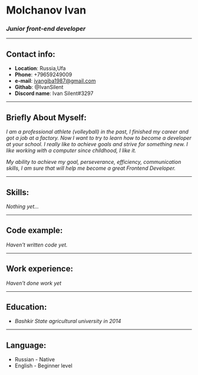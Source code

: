 # **Molchanov Ivan**
### ***Junior front-end developer***
---
## Contact info:
- **Location**: Russia,Ufa 
- **Phone**: +79659249009
- **e-mail**: ivangiba1987@gmail.com
- **Githab**: @IvanSilent
- **Discord name**: Ivan Silent#3297
---
## Briefly About Myself:
_I am a professional athlete (volleyball) in the past, I finished my career and got a job at a factory. Now I want to try to learn how to become a developer at your school. I really like to achieve goals and strive for something new. I like working with a computer since childhood, I like it._

_My ability to achieve my goal, perseverance, efficiency, communication skills, I am sure that will help me become a great Frontend Developer._

---
## Skills:
_Nothing yet…_

---
## Code example:
_Haven't written code yet._

---
## Work experience:
_Haven't done work yet_

---
## Education:
- _Bashkir State
agricultural university in 2014_

---
## Language:
- Russian - Native
- English - Beginner level


